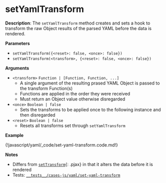# setYamlTransform

__Description__: The `setYamlTransform` method creates and sets a hook to transform the raw Object results of the parsed YAML before the data is rendered.

__Parameters__

+ `setYamlTransform({<reset>: false, <once>: false})`
+ `setYamlTransform(<transform>, {<reset>: false, <once>: false})`

__Arguments__

+ `<transform>` <span class="arr-i"></span> `Function | [Function, Function, ...]`
    * A single argument of the resulting prased YAML Object is passed to the transform Function(s)
    * Functions are applied in the order they were received
    * Must return an Object value otherwise disregarded
+ `<once>` <span class="arr-i"></span> `Boolean | false`
    * Sets the transforms to be applied once to the following instance and then disregarded
+ `<reset>` <span class="arr-i"></span> `Boolean | false`
    * Resets all transforms set through `setYamlTransform`

__Example__

{!javascript/yaml/_code/set-yaml-transform.code.md!}

__Notes__

+ Differs from [`setTransform`](../javascript/methods.md#settransform){: .pjax} in that it alters the data before it is rendered
+ Tests: [`__tests__/cases-js/yaml/set-yaml-transform`](https://github.com/ctr-lang/ctr/tree/master/__tests__/cases-js/yaml/set-yaml-transform)



<div class="cf"></div>
<div class="end-last"></div>

